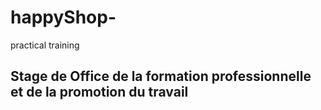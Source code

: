 # happyShop-
practical training  
## Stage de **Office de la formation professionnelle et de la promotion du travail**
